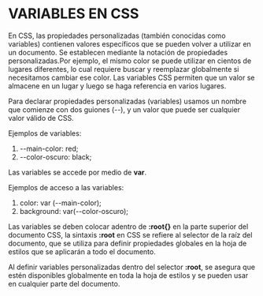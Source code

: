 # **VARIABLES EN CSS**

En CSS, las propiedades personalizadas (también conocidas como variables) contienen valores específicos que se pueden volver a utilizar en un documento. Se establecen mediante la notación de propiedades personalizadas.Por ejemplo, el mismo color se puede utilizar en cientos de lugares diferentes, lo cual requiere buscar y reemplazar globalmente si necesitamos cambiar ese color. Las variables CSS permiten que un valor se almacene en un lugar y luego se haga referencia en varios lugares.

Para declarar propiedades personalizadas (variables) usamos un nombre que comienze con dos guiones (--), y un valor que puede ser cualquier valor válido de CSS. 

Ejemplos de variables:
1. --main-color: red; 
2. --color-oscuro: black;

Las variables se accede por medio de **var**.

Ejemplos de acceso a las variables:
1. color: var (--main-color);
2. background: var(--color-oscuro);


Las variables se deben colocar adentro de **:root{}** en la parte superior del documento CSS, la sintaxis **:root** en CSS se refiere al selector de la raíz del documento, que se utiliza para definir propiedades globales en la hoja de estilos que se aplicarán a todo el documento.

Al definir variables personalizadas dentro del selector **:root**, se asegura que estén disponibles globalmente en toda la hoja de estilos y se pueden usar en cualquier parte del documento.
